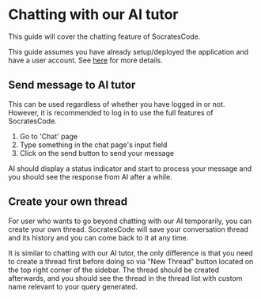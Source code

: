 # Chatting with our AI tutor

This guide will cover the chatting feature of SocratesCode.

This guide assumes you have already setup/deployed the application and have a user account. See [here](auth.md) for more details.

## Send message to AI tutor
This can be used regardless of whether you have logged in or not. However, it is recommended to log in to use the full features of SocratesCode.

1. Go to 'Chat' page
2. Type something in the chat page's input field
3. Click on the send button to send your message

AI should display a status indicator and start to process your message and you should see the response from AI after a while.

## Create your own thread
For user who wants to go beyond chatting with our AI temporarily, you can create your own thread. SocratesCode will save your conversation thread and its history and you can come back to it at any time.

It is similar to chatting with our AI tutor, the only difference is that you need to create a thread first before doing so via "New Thread" button located on the top right corner of the sidebar. The thread should be created afterwards, and you should see the thread in the thread list with custom name relevant to your query generated.